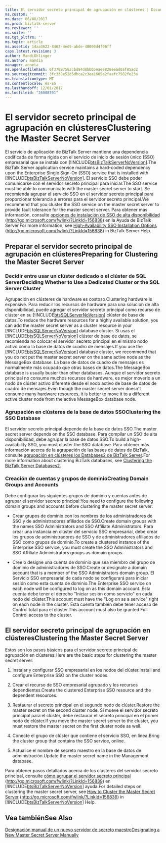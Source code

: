 ```yaml
---
title: El servidor secreto principal de agrupación en clústeres | Documentos de Microsoft
ms.custom: ''
ms.date: 06/08/2017
ms.prod: biztalk-server
ms.reviewer: ''
ms.suite: ''
ms.tgt_pltfrm: ''
ms.topic: article
ms.assetid: 14aa3622-8462-4ed9-abde-40090d4f96ff
caps.latest.revision: 3
author: MandiOhlinger
ms.author: mandia
manager: anneta
ms.openlocfilehash: 6f37997582cbd94d8bbb5eaee829eead0af85ad2
ms.sourcegitcommit: 3fc338e52d5dbca2c3ea1685a2faafc7582fe23a
ms.translationtype: MT
ms.contentlocale: es-ES
ms.lasthandoff: 12/01/2017
ms.locfileid: "26008701"
---
```

# <a name="clustering-the-master-secret-server"></a><span data-ttu-id="c5bf8-102">El servidor secreto principal de agrupación en clústeres</span><span class="sxs-lookup"><span data-stu-id="c5bf8-102">Clustering the Master Secret Server</span></span>
<span data-ttu-id="c5bf8-103">El servicio de aplicación de BizTalk Server mantiene una dependencia codificada de forma rígida con el servicio de inicio de sesión único (SSO) empresarial que se instala con [!INCLUDE[btsBizTalkServerNoVersion](../includes/btsbiztalkservernoversion-md.md)].</span><span class="sxs-lookup"><span data-stu-id="c5bf8-103">The BizTalk Server application service maintains a hard-coded dependency upon the Enterprise Single Sign-On (SSO) service that is installed with [!INCLUDE[btsBizTalkServerNoVersion](../includes/btsbiztalkservernoversion-md.md)].</span></span> <span data-ttu-id="c5bf8-104">El servicio SSO debe poder comunicarse con el servidor secreto principal para iniciar.</span><span class="sxs-lookup"><span data-stu-id="c5bf8-104">The SSO service must be able to communicate with the master secret server to start.</span></span> <span data-ttu-id="c5bf8-105">Se recomienda agrupar el servicio SSO en el servidor secreto principal para proporcionar tolerancia a errores para el servidor secreto principal.</span><span class="sxs-lookup"><span data-stu-id="c5bf8-105">We recommend that you cluster the SSO service on the master secret server to provide fault tolerance for the master secret server.</span></span> <span data-ttu-id="c5bf8-106">Para obtener más información, consulte [opciones de instalación de SSO de alta disponibilidad](http://go.microsoft.com/fwlink/?LinkId=156838) (http://go.microsoft.com/fwlink/?LinkId=156838) en la Ayuda de BizTalk Server.</span><span class="sxs-lookup"><span data-stu-id="c5bf8-106">For more information, see [High-Availability SSO Installation Options](http://go.microsoft.com/fwlink/?LinkId=156838) (http://go.microsoft.com/fwlink/?LinkId=156838) in BizTalk Server Help.</span></span>  
  
## <a name="preparing-for-clustering-the-master-secret-server"></a><span data-ttu-id="c5bf8-107">Preparar el servidor secreto principal de agrupación en clústeres</span><span class="sxs-lookup"><span data-stu-id="c5bf8-107">Preparing for Clustering the Master Secret Server</span></span>  
  
### <a name="deciding-whether-to-use-a-dedicated-cluster-or-the-sql-server-cluster"></a><span data-ttu-id="c5bf8-108">Decidir entre usar un clúster dedicado o el clúster de SQL Server</span><span class="sxs-lookup"><span data-stu-id="c5bf8-108">Deciding Whether to Use a Dedicated Cluster or the SQL Server Cluster</span></span>  
 <span data-ttu-id="c5bf8-109">Agrupación en clústeres de hardware es costoso.</span><span class="sxs-lookup"><span data-stu-id="c5bf8-109">Clustering hardware is expensive.</span></span> <span data-ttu-id="c5bf8-110">Para reducir los recursos de hardware para una solución de alta disponibilidad, puede agregar el servidor secreto principal como recurso de clúster en su [!INCLUDE[btsSQLServerNoVersion](../includes/btssqlservernoversion-md.md)] clúster de base de datos.</span><span class="sxs-lookup"><span data-stu-id="c5bf8-110">To reduce the hardware resources for a highly available solution, you can add the master secret server as a cluster resource in your [!INCLUDE[btsSQLServerNoVersion](../includes/btssqlservernoversion-md.md)] database cluster.</span></span> <span data-ttu-id="c5bf8-111">Si usas el [!INCLUDE[btsSQLServerNoVersion](../includes/btssqlservernoversion-md.md)] clúster de base de datos, se recomienda no colocar el servidor secreto principal en el mismo nodo activo como la base de datos de cuadro de mensajes.</span><span class="sxs-lookup"><span data-stu-id="c5bf8-111">If you use the [!INCLUDE[btsSQLServerNoVersion](../includes/btssqlservernoversion-md.md)] database cluster, we recommend that you do not put the master secret server on the same active node as the MessageBox database.</span></span> <span data-ttu-id="c5bf8-112">La base de datos de cuadro de mensajes es normalmente más ocupado que otras bases de datos.</span><span class="sxs-lookup"><span data-stu-id="c5bf8-112">The MessageBox database is usually busier than other databases.</span></span> <span data-ttu-id="c5bf8-113">Aunque el servidor secreto principal no consume muchos recursos de hardware, es mejor moverlo a un nodo de clúster activo diferente desde el nodo activo de base de datos de cuadro de mensajes.</span><span class="sxs-lookup"><span data-stu-id="c5bf8-113">Even though the master secret server doesn't consume many hardware resources, it is better to move it to a different active cluster node from the active MessageBox database node.</span></span>  
  
### <a name="clustering-the-sso-database"></a><span data-ttu-id="c5bf8-114">Agrupación en clústeres de la base de datos SSO</span><span class="sxs-lookup"><span data-stu-id="c5bf8-114">Clustering the SSO Database</span></span>  
 <span data-ttu-id="c5bf8-115">El servidor secreto principal depende de la base de datos SSO.</span><span class="sxs-lookup"><span data-stu-id="c5bf8-115">The master secret server depends on the SSO database.</span></span> <span data-ttu-id="c5bf8-116">Para compilar un SSO de alta disponibilidad, debe agrupar la base de datos SSO.</span><span class="sxs-lookup"><span data-stu-id="c5bf8-116">To build a high-availability SSO, you must cluster the SSO database.</span></span> <span data-ttu-id="c5bf8-117">Para obtener más información acerca de la agrupación de las bases de datos de BizTalk, consulte [agrupación en clústeres los Databases2 de BizTalk Server](../technical-guides/clustering-the-biztalk-server-databases2.md).</span><span class="sxs-lookup"><span data-stu-id="c5bf8-117">For more information about clustering BizTalk databases, see [Clustering the BizTalk Server Databases2](../technical-guides/clustering-the-biztalk-server-databases2.md).</span></span>  
  
### <a name="creating-domain-groups-and-accounts"></a><span data-ttu-id="c5bf8-118">Creación de cuentas y grupos de dominio</span><span class="sxs-lookup"><span data-stu-id="c5bf8-118">Creating Domain Groups and Accounts</span></span>  
 <span data-ttu-id="c5bf8-119">Debe configurar los siguientes grupos de dominio y cuentas antes de agrupar el servidor secreto principal:</span><span class="sxs-lookup"><span data-stu-id="c5bf8-119">You need to configure the following domain groups and accounts before clustering the master secret server:</span></span>  
  
-   <span data-ttu-id="c5bf8-120">Crear grupos de dominio con los nombres de los administradores de SSO y de administradores afiliados de SSO.</span><span class="sxs-lookup"><span data-stu-id="c5bf8-120">Create domain groups with the names SSO Administrators and SSO Affiliate Administrators.</span></span> <span data-ttu-id="c5bf8-121">Para crear una instancia en clúster del servicio SSO empresarial, debe crear los grupos de administradores de SSO y de administradores afiliados de SSO como grupos de dominio.</span><span class="sxs-lookup"><span data-stu-id="c5bf8-121">To create a clustered instance of the Enterprise SSO service, you must create the SSO Administrators and SSO Affiliate Administrators groups as domain groups.</span></span>  
  
-   <span data-ttu-id="c5bf8-122">Cree o designe una cuenta de dominio que sea miembro del grupo de dominio de administradores de SSO.</span><span class="sxs-lookup"><span data-stu-id="c5bf8-122">Create or designate a domain account that is a member of the SSO Administrators domain group.</span></span> <span data-ttu-id="c5bf8-123">El Servicio SSO empresarial de cada nodo se configurará para iniciar sesión como esta cuenta de dominio.</span><span class="sxs-lookup"><span data-stu-id="c5bf8-123">The Enterprise SSO service on each node will be configured to log on as this domain account.</span></span> <span data-ttu-id="c5bf8-124">Esta cuenta debe tener el derecho "Iniciar sesión como servicio" en cada nodo del clúster.</span><span class="sxs-lookup"><span data-stu-id="c5bf8-124">This account must have the "Log on as a service" right on each node in the cluster.</span></span> <span data-ttu-id="c5bf8-125">Esta cuenta también debe tener acceso de Control total para el clúster.</span><span class="sxs-lookup"><span data-stu-id="c5bf8-125">This account must also be granted Full Control access to the cluster.</span></span>  
  
## <a name="clustering-the-master-secret-server"></a><span data-ttu-id="c5bf8-126">El servidor secreto principal de agrupación en clústeres</span><span class="sxs-lookup"><span data-stu-id="c5bf8-126">Clustering the Master Secret Server</span></span>  
 <span data-ttu-id="c5bf8-127">Estos son los pasos básicos para el servidor secreto principal de agrupación en clústeres:</span><span class="sxs-lookup"><span data-stu-id="c5bf8-127">Here are the basic steps for clustering the master secret server:</span></span>  
  
1.  <span data-ttu-id="c5bf8-128">Instalar y configurar SSO empresarial en los nodos del clúster.</span><span class="sxs-lookup"><span data-stu-id="c5bf8-128">Install and configure Enterprise SSO on the cluster nodes.</span></span>  
  
2.  <span data-ttu-id="c5bf8-129">Crear el recurso de SSO empresarial agrupado y los recursos dependientes.</span><span class="sxs-lookup"><span data-stu-id="c5bf8-129">Create the clustered Enterprise SSO resource and the dependent resources.</span></span>  
  
3.  <span data-ttu-id="c5bf8-130">Restaurar el secreto principal en el segundo nodo de clúster.</span><span class="sxs-lookup"><span data-stu-id="c5bf8-130">Restore the master secret on the second cluster node.</span></span> <span data-ttu-id="c5bf8-131">Si mueve el servidor secreto principal para el clúster, debe restaurar el secreto principal en el primer nodo de clúster.</span><span class="sxs-lookup"><span data-stu-id="c5bf8-131">If you move the master secret server to the cluster, you must restore the master secret on the first cluster node as well.</span></span>  
  
4.  <span data-ttu-id="c5bf8-132">Conecte el grupo de clúster que contiene el servicio SSO, en línea.</span><span class="sxs-lookup"><span data-stu-id="c5bf8-132">Bring the cluster group that contains the SSO service, online.</span></span>  
  
5.  <span data-ttu-id="c5bf8-133">Actualice el nombre de secreto maestro en la base de datos de administración.</span><span class="sxs-lookup"><span data-stu-id="c5bf8-133">Update the master secret name in the Management database.</span></span>  
  
 <span data-ttu-id="c5bf8-134">Para obtener pasos detallados acerca de los clústeres del servidor secreto principal, consulte [cómo agrupar el servidor secreto principal](http://go.microsoft.com/fwlink/?LinkId=156839) (http://go.microsoft.com/fwlink/?LinkId=156839) en [!INCLUDE[btsBizTalkServerNoVersion](../includes/btsbiztalkservernoversion-md.md)] ayuda.</span><span class="sxs-lookup"><span data-stu-id="c5bf8-134">For detailed steps on clustering the master secret server, see [How to Cluster the Master Secret Server](http://go.microsoft.com/fwlink/?LinkId=156839) (http://go.microsoft.com/fwlink/?LinkId=156839) in [!INCLUDE[btsBizTalkServerNoVersion](../includes/btsbiztalkservernoversion-md.md)] Help.</span></span>  
  
## <a name="see-also"></a><span data-ttu-id="c5bf8-135">Vea también</span><span class="sxs-lookup"><span data-stu-id="c5bf8-135">See Also</span></span>  
 [<span data-ttu-id="c5bf8-136">Designación manual de un nuevo servidor de secreto maestro</span><span class="sxs-lookup"><span data-stu-id="c5bf8-136">Designating a New Master Secret Server Manually</span></span>](../technical-guides/designating-a-new-master-secret-server-manually.md)